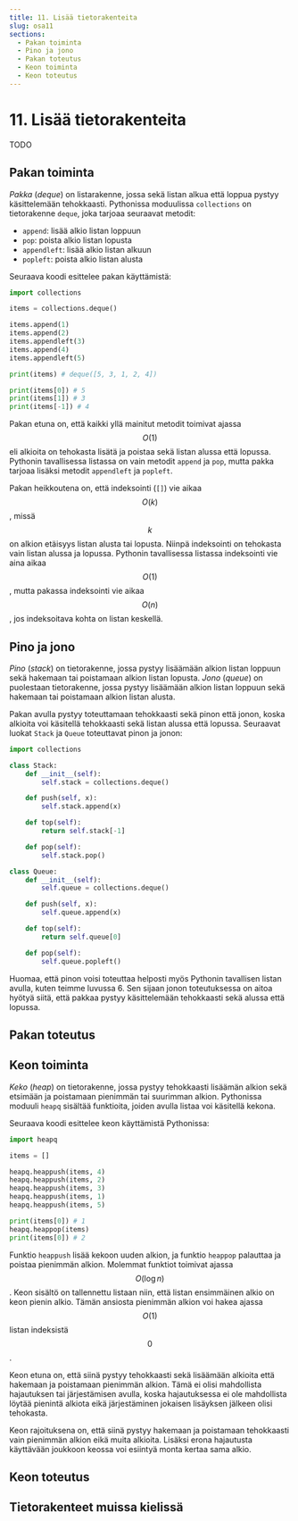 ```yaml
---
title: 11. Lisää tietorakenteita
slug: osa11
sections:
  - Pakan toiminta
  - Pino ja jono
  - Pakan toteutus
  - Keon toiminta
  - Keon toteutus
---
```


# 11. Lisää tietorakenteita

TODO

## Pakan toiminta

_Pakka_ (_deque_) on listarakenne, jossa sekä listan alkua että loppua pystyy käsittelemään tehokkaasti. Pythonissa moduulissa `collections` on tietorakenne `deque`, joka tarjoaa seuraavat metodit:

* `append`: lisää alkio listan loppuun
* `pop`: poista alkio listan lopusta
* `appendleft`: lisää alkio listan alkuun
* `popleft`: poista alkio listan alusta

Seuraava koodi esittelee pakan käyttämistä:

```python
import collections

items = collections.deque()

items.append(1)
items.append(2)
items.appendleft(3)
items.append(4)
items.appendleft(5)

print(items) # deque([5, 3, 1, 2, 4])

print(items[0]) # 5
print(items[1]) # 3
print(items[-1]) # 4
```

Pakan etuna on, että kaikki yllä mainitut metodit toimivat ajassa $$O(1)$$ eli alkioita on tehokasta lisätä ja poistaa sekä listan alussa että lopussa. Pythonin tavallisessa listassa on vain metodit `append` ja `pop`, mutta pakka tarjoaa lisäksi metodit `appendleft` ja `popleft`.

Pakan heikkoutena on, että indeksointi (`[]`) vie aikaa $$O(k)$$, missä $$k$$ on alkion etäisyys listan alusta tai lopusta. Niinpä indeksointi on tehokasta vain listan alussa ja lopussa. Pythonin tavallisessa listassa indeksointi vie aina aikaa $$O(1)$$, mutta pakassa indeksointi vie aikaa $$O(n)$$, jos indeksoitava kohta on listan keskellä.

## Pino ja jono

_Pino_ (_stack_) on tietorakenne, jossa pystyy lisäämään alkion listan loppuun sekä hakemaan tai poistamaan alkion listan lopusta. _Jono_ (_queue_) on puolestaan tietorakenne, jossa pystyy lisäämään alkion listan loppuun sekä hakemaan tai poistamaan alkion listan alusta.

Pakan avulla pystyy toteuttamaan tehokkaasti sekä pinon että jonon, koska alkioita voi käsitellä tehokkaasti sekä listan alussa että lopussa. Seuraavat luokat `Stack` ja `Queue` toteuttavat pinon ja jonon:

```python
import collections

class Stack:
    def __init__(self):
        self.stack = collections.deque()

    def push(self, x):
        self.stack.append(x)

    def top(self):
        return self.stack[-1]

    def pop(self):
        self.stack.pop()

class Queue:
    def __init__(self):
        self.queue = collections.deque()

    def push(self, x):
        self.queue.append(x)

    def top(self):
        return self.queue[0]

    def pop(self):
        self.queue.popleft()
```

Huomaa, että pinon voisi toteuttaa helposti myös Pythonin tavallisen listan avulla, kuten teimme luvussa 6. Sen sijaan jonon toteutuksessa on aitoa hyötyä siitä, että pakkaa pystyy käsittelemään tehokkaasti sekä alussa että lopussa.

## Pakan toteutus

## Keon toiminta

_Keko_ (_heap_) on tietorakenne, jossa pystyy tehokkaasti lisäämän alkion sekä etsimään ja poistamaan pienimmän tai suurimman alkion. Pythonissa moduuli `heapq` sisältää funktioita, joiden avulla listaa voi käsitellä kekona.

Seuraava koodi esittelee keon käyttämistä Pythonissa:

```python
import heapq

items = []

heapq.heappush(items, 4)
heapq.heappush(items, 2)
heapq.heappush(items, 3)
heapq.heappush(items, 1)
heapq.heappush(items, 5)

print(items[0]) # 1
heapq.heappop(items)
print(items[0]) # 2
```

Funktio `heappush` lisää kekoon uuden alkion, ja funktio `heappop` palauttaa ja poistaa pienimmän alkion. Molemmat funktiot toimivat ajassa $$O(\log n)$$. Keon sisältö on tallennettu listaan niin, että listan ensimmäinen alkio on keon pienin alkio. Tämän ansiosta pienimmän alkion voi hakea ajassa $$O(1)$$ listan indeksistä $$0$$.

Keon etuna on, että siinä pystyy tehokkaasti sekä lisäämään alkioita että hakemaan ja poistamaan pienimmän alkion. Tämä ei olisi mahdollista hajautuksen tai järjestämisen avulla, koska hajautuksessa ei ole mahdollista löytää pienintä alkiota eikä järjestäminen jokaisen lisäyksen jälkeen olisi tehokasta.

Keon rajoituksena on, että siinä pystyy hakemaan ja poistamaan tehokkaasti vain pienimmän alkion eikä muita alkioita. Lisäksi erona hajautusta käyttävään joukkoon keossa voi esiintyä monta kertaa sama alkio.

## Keon toteutus

## Tietorakenteet muissa kielissä
